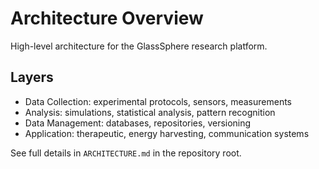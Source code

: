 # Architecture Overview

High-level architecture for the GlassSphere research platform.

## Layers
- Data Collection: experimental protocols, sensors, measurements
- Analysis: simulations, statistical analysis, pattern recognition
- Data Management: databases, repositories, versioning
- Application: therapeutic, energy harvesting, communication systems

See full details in `ARCHITECTURE.md` in the repository root.

